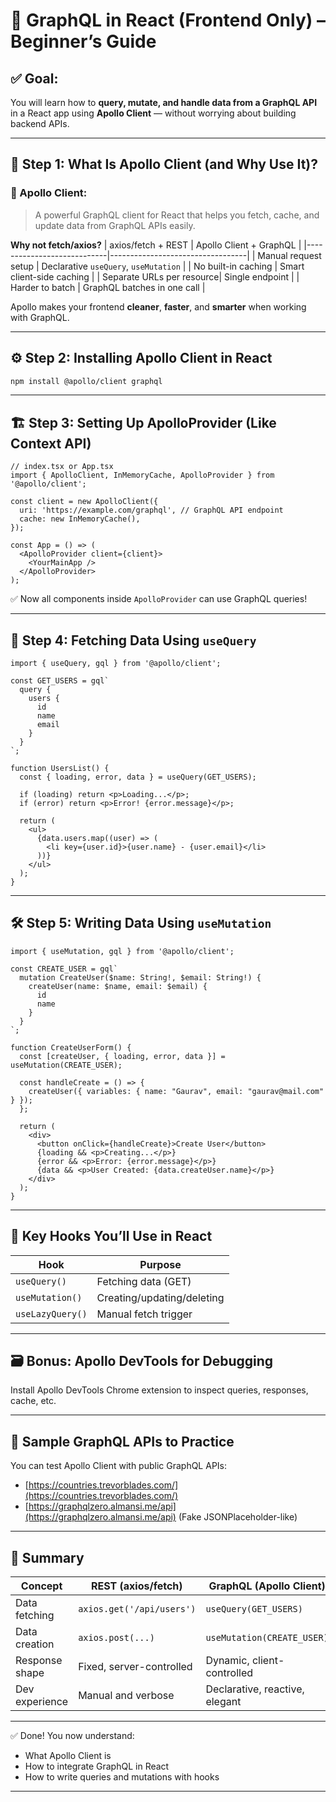 # 🚀 GraphQL in React (Frontend Only) – Beginner’s Guide

## ✅ Goal:  
You will learn how to **query, mutate, and handle data from a GraphQL API** in a React app using **Apollo Client** — without worrying about building backend APIs.

---

## 🔧 Step 1: What Is Apollo Client (and Why Use It)?

### 🧠 Apollo Client:
> A powerful GraphQL client for React that helps you fetch, cache, and update data from GraphQL APIs easily.

**Why not fetch/axios?**
| axios/fetch + REST         | Apollo Client + GraphQL         |
|----------------------------|----------------------------------|
| Manual request setup       | Declarative `useQuery`, `useMutation` |
| No built-in caching        | Smart client-side caching       |
| Separate URLs per resource| Single endpoint                 |
| Harder to batch            | GraphQL batches in one call     |

Apollo makes your frontend **cleaner**, **faster**, and **smarter** when working with GraphQL.

---

## ⚙️ Step 2: Installing Apollo Client in React

```bash
npm install @apollo/client graphql
```

---

## 🏗️ Step 3: Setting Up ApolloProvider (Like Context API)

```tsx
// index.tsx or App.tsx
import { ApolloClient, InMemoryCache, ApolloProvider } from '@apollo/client';

const client = new ApolloClient({
  uri: 'https://example.com/graphql', // GraphQL API endpoint
  cache: new InMemoryCache(),
});

const App = () => (
  <ApolloProvider client={client}>
    <YourMainApp />
  </ApolloProvider>
);
```

✅ Now all components inside `ApolloProvider` can use GraphQL queries!

---

## 🔎 Step 4: Fetching Data Using `useQuery`

```tsx
import { useQuery, gql } from '@apollo/client';

const GET_USERS = gql`
  query {
    users {
      id
      name
      email
    }
  }
`;

function UsersList() {
  const { loading, error, data } = useQuery(GET_USERS);

  if (loading) return <p>Loading...</p>;
  if (error) return <p>Error! {error.message}</p>;

  return (
    <ul>
      {data.users.map((user) => (
        <li key={user.id}>{user.name} - {user.email}</li>
      ))}
    </ul>
  );
}
```

---

## 🛠️ Step 5: Writing Data Using `useMutation`

```tsx
import { useMutation, gql } from '@apollo/client';

const CREATE_USER = gql`
  mutation CreateUser($name: String!, $email: String!) {
    createUser(name: $name, email: $email) {
      id
      name
    }
  }
`;

function CreateUserForm() {
  const [createUser, { loading, error, data }] = useMutation(CREATE_USER);

  const handleCreate = () => {
    createUser({ variables: { name: "Gaurav", email: "gaurav@mail.com" } });
  };

  return (
    <div>
      <button onClick={handleCreate}>Create User</button>
      {loading && <p>Creating...</p>}
      {error && <p>Error: {error.message}</p>}
      {data && <p>User Created: {data.createUser.name}</p>}
    </div>
  );
}
```

---

## 🧠 Key Hooks You’ll Use in React

| Hook           | Purpose                     |
|----------------|-----------------------------|
| `useQuery()`   | Fetching data (GET)         |
| `useMutation()`| Creating/updating/deleting  |
| `useLazyQuery()`| Manual fetch trigger       |

---

## 🗃️ Bonus: Apollo DevTools for Debugging
Install Apollo DevTools Chrome extension to inspect queries, responses, cache, etc.

---

## 🧪 Sample GraphQL APIs to Practice
You can test Apollo Client with public GraphQL APIs:
- [https://countries.trevorblades.com/](https://countries.trevorblades.com/)
- [https://graphqlzero.almansi.me/api](https://graphqlzero.almansi.me/api) (Fake JSONPlaceholder-like)

---

## 🧾 Summary

| Concept              | REST (axios/fetch)          | GraphQL (Apollo Client)         |
|----------------------|-----------------------------|----------------------------------|
| Data fetching        | `axios.get('/api/users')`   | `useQuery(GET_USERS)`           |
| Data creation        | `axios.post(...)`           | `useMutation(CREATE_USER)`      |
| Response shape       | Fixed, server-controlled    | Dynamic, client-controlled       |
| Dev experience       | Manual and verbose          | Declarative, reactive, elegant   |

---

✅ Done! You now understand:
- What Apollo Client is
- How to integrate GraphQL in React
- How to write queries and mutations with hooks

---
